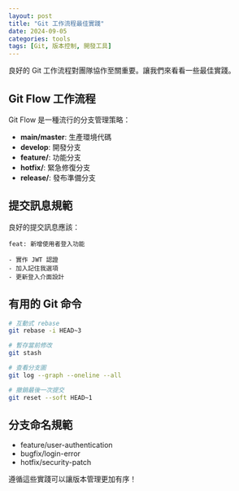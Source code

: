 ```yaml
---
layout: post
title: "Git 工作流程最佳實踐"
date: 2024-09-05
categories: tools
tags: [Git, 版本控制, 開發工具]
---
```


良好的 Git 工作流程對團隊協作至關重要。讓我們來看看一些最佳實踐。

## Git Flow 工作流程

Git Flow 是一種流行的分支管理策略：

- **main/master**: 生產環境代碼
- **develop**: 開發分支
- **feature/**: 功能分支
- **hotfix/**: 緊急修復分支
- **release/**: 發布準備分支

## 提交訊息規範

良好的提交訊息應該：

```
feat: 新增使用者登入功能

- 實作 JWT 認證
- 加入記住我選項
- 更新登入介面設計
```

## 有用的 Git 命令

```bash
# 互動式 rebase
git rebase -i HEAD~3

# 暫存當前修改
git stash

# 查看分支圖
git log --graph --oneline --all

# 撤銷最後一次提交
git reset --soft HEAD~1
```

## 分支命名規範

- feature/user-authentication
- bugfix/login-error
- hotfix/security-patch

遵循這些實踐可以讓版本管理更加有序！